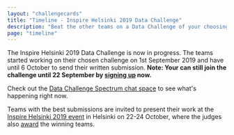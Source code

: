 ```yaml
---
layout: "challengecards"
title: "Timeline - Inspire Helsinki 2019 Data Challenge"
description: "Beat the other teams on a Data Challenge of your choosing in September 2019"
page: "timeline"
---
```

The Inspire Helsinki 2019 Data Challenge is now in progress. The teams started working on their chosen
challenge on 1st September 2019 and have until 6 October to send their written submission.
**Note: Your can still join the challenge until 22 September by [signing up](/signup.html) now.**

Check out the [Data Challenge Spectrum chat space](https://spectrum.chat/inspire-helsinki) to see what's happening right now.

Teams with the best submissions are invited to present their work at the
[Inspire Helsinki 2019 event](https://inspire-helsinki-2019.fi/) in Helsinki on 22-24 October, where the judges also
[award](/rules.html) the winning teams.
